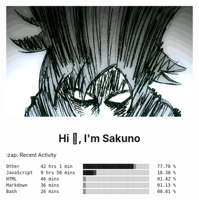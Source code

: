 <body>
<h1 align="center"></h1>
<br>
<div align="center">
<img width="auto" height="300" src="Img/mobFreakoutLonger.gif"/>
</div>
</div>
<h1 align="center">Hi 👋, I'm Sakuno</h1>
:zap: Recent Activity

<!--START_SECTION:waka-->

```txt
Other        42 hrs 1 min    ███████████████████▒░░░░░   77.70 %
JavaScript   9 hrs 56 mins   ████▓░░░░░░░░░░░░░░░░░░░░   18.38 %
HTML         46 mins         ▒░░░░░░░░░░░░░░░░░░░░░░░░   01.42 %
Markdown     36 mins         ▒░░░░░░░░░░░░░░░░░░░░░░░░   01.13 %
Bash         26 mins         ▒░░░░░░░░░░░░░░░░░░░░░░░░   00.81 %
```

<!--END_SECTION:waka-->

